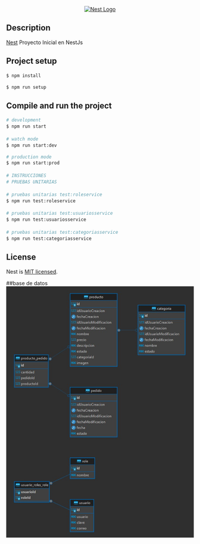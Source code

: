<p align="center">
  <a href="http://nestjs.com/" target="blank"><img src="https://nestjs.com/img/logo-small.svg" width="120" alt="Nest Logo" /></a>
</p>

## Description

[Nest](https://github.com/nestjs/nest) Proyecto Inicial en NestJs

## Project setup

```bash
$ npm install
```

```bash
$ npm run setup
```

## Compile and run the project

```bash
# development
$ npm run start

# watch mode
$ npm run start:dev
```


```bash
# production mode
$ npm run start:prod

# INSTRUCCIONES
# PRUEBAS UNITARIAS

# pruebas unitarias test:roleservice
$ npm run test:roleservice

# pruebas unitarias test:usuariosservice
$ npm run test:usuariosservice

# pruebas unitarias test:categoriasservice
$ npm run test:categoriasservice

```



## License

Nest is [MIT licensed](https://github.com/nestjs/nest/blob/master/LICENSE).



##base de datos
![entidad relacion](./src/imagen/et_tienda.png)